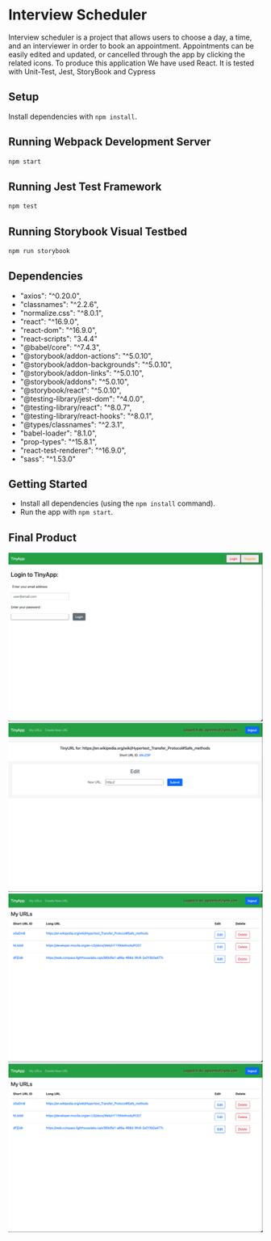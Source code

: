 # Interview Scheduler

Interview scheduler is a project that allows users to choose a day, a time, and an interviewer in order to book an appointment. Appointments can be easily edited and updated, or cancelled through the app by clicking the related icons.
To produce this application We have used React. It is tested with Unit-Test, Jest, StoryBook and Cypress

## Setup

Install dependencies with `npm install`.

## Running Webpack Development Server

```sh
npm start
```

## Running Jest Test Framework

```sh
npm test
```

## Running Storybook Visual Testbed

```sh
npm run storybook
```

## Dependencies

- "axios": "^0.20.0",
- "classnames": "^2.2.6",
- "normalize.css": "^8.0.1",
- "react": "^16.9.0",
- "react-dom": "^16.9.0",
- "react-scripts": "3.4.4"
- "@babel/core": "^7.4.3",
- "@storybook/addon-actions": "^5.0.10",
- "@storybook/addon-backgrounds": "^5.0.10",
- "@storybook/addon-links": "^5.0.10",
- "@storybook/addons": "^5.0.10",
- "@storybook/react": "^5.0.10",
- "@testing-library/jest-dom": "^4.0.0",
- "@testing-library/react": "^8.0.7",
- "@testing-library/react-hooks": "^8.0.1",
- "@types/classnames": "^2.3.1",
- "babel-loader": "8.1.0",
- "prop-types": "^15.8.1",
- "react-test-renderer": "^16.9.0",
- "sass": "^1.53.0"

## Getting Started

- Install all dependencies (using the `npm install` command).
- Run the app with `npm start`.

## Final Product

!["A Selected Day And Appointments"](https://github.com/SinaSS77/tinyapp/blob/main/docs/Login_page.png)
!["Adding An Appointment"](https://github.com/SinaSS77/tinyapp/blob/main/docs/Submited_URLs_page.png)
!["Delete An Appointment"](https://github.com/SinaSS77/tinyapp/blob/main/docs/tinyURLs_page.png)
!["Error Handling"](https://github.com/SinaSS77/tinyapp/blob/main/docs/tinyURLs_page.png)

